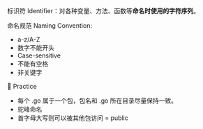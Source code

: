 标识符 Identifier：对各种变量、方法、函数等**命名时使用的字符序列**。

命名规范 Naming Convention:

- a-z/A-Z
- 数字不能开头
- Case-sensitive
- 不能有空格
- 非关键字



:construction_worker: Practice

- 每个 .go 属于一个包，包名和 .go 所在目录尽量保持一致。
- 驼峰命名
- 首字母大写则可以被其他包访问 = public